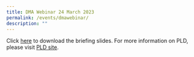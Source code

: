 ```yaml
---
title: DMA Webinar 24 March 2023
permalink: /events/dmawebinar/
description: ""
---
```

Click [here](/files/Announcements/DMA_webinar_24Mar2023.pdf) to download the briefing slides. For more information on PLD, please visit [PLD site](https://www.dunmansec.moe.edu.sg/our-dunman-experience/personal-learning-device/).